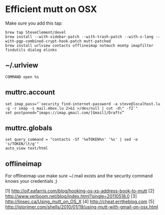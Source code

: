 # Efficient mutt on OSX

Make sure you add this tap:

```
brew tap SteveClement/devel
brew install --with-sidebar-patch --with-trash-patch --with-s-lang --with-pgp-combined-crypt-hook-patch mutt-patched
brew install urlview contacts offlineimap notmuch msmtp imapfilter findutils dialog elinks
```


## ~/.urlview

```
COMMAND open %s
```

## muttrc.account

```
set imap_pass="`security find-internet-password -a steve@localhost.lu -g -r imap -s mail.mbox.lu 2>&1 >/dev/null | cut -d\" -f2`"
set postponed=”imaps://imap.gmail.com/[Gmail]/Drafts”
```

## muttrc.globals
```
set query_command = "contacts -Sf '%eTOKEN%n' '%s' | sed -e 's/TOKEN/\t/g'"
auto_view text/html
```

## offlineimap

For offlineimap use make sure ~/.mail exists and the security command knows your credentials ;)

[1] http://oif.eafarris.com/blog/hooking-os-xs-address-book-to-mutt
[2] http://www.verboom.net/blog/index.html?single=20110518.0
[3] http://linsec.ca/Using_mutt_on_OS_X
[4] http://cheat.errtheblog.com
[5] ﻿﻿﻿http://jstorimer.com/shells/2010/01/19/using-mutt-with-gmail-on-osx.html
